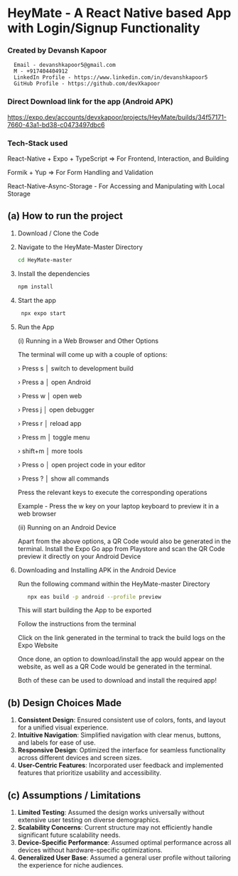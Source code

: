 # HeyMate - A React Native based App with Login/Signup Functionality

### Created by Devansh Kapoor

      Email - devanshkapoor5@gmail.com
      M - +917404404912
      LinkedIn Profile - https://www.linkedin.com/in/devanshkapoor5
      GitHub Profile - https://github.com/devXkapoor

### Direct Download link for the app (Android APK)
https://expo.dev/accounts/devxkapoor/projects/HeyMate/builds/34f57171-7660-43a1-bd38-c0473497dbc6

### Tech-Stack used
   React-Native + Expo + TypeScript => For Frontend, Interaction, and Building

   Formik + Yup => For Form Handling and Validation

   React-Native-Async-Storage - For Accessing and Manipulating with Local Storage

## (a) How to run the project

1. Download / Clone the Code
2. Navigate to the HeyMate-Master Directory

   ```bash
   cd HeyMate-master
   ```
3. Install the dependencies

   ```bash
   npm install
   ```

4. Start the app

   ```bash
    npx expo start
   ```

5. Run the App
   
   
   (i) Running in a Web Browser and Other Options
      
      The terminal will come up with a couple of options:
   
      › Press s │ switch to development build
   
      › Press a │ open Android

      › Press w │ open web

      › Press j │ open debugger

      › Press r │ reload app

      › Press m │ toggle menu

      › shift+m │ more tools

      › Press o │ open project code in your editor

      › Press ? │ show all commands
   
      Press the relevant keys to execute the corresponding operations

      Example - Press the w key on your laptop keyboard to preview it in a web browser

   
   (ii) Running on an Android Device
   
      Apart from the above options, a QR Code would also be generated in the terminal.
      Install the Expo Go app from Playstore and scan the QR Code preview it directly on your Android Device

8. Downloading and Installing APK in the Android Device

   Run the following command within the HeyMate-master Directory
   
   ```bash
      npx eas build -p android --profile preview
   ```

   This will start building the App to be exported

   Follow the instructions from the terminal

   Click on the link generated in the terminal to track the build logs on the Expo Website

   Once done, an option to download/install the app would appear on the website, as well as a QR Code
   would be generated in the terminal.

   Both of these can be used to download and install the required app!

   
## (b) Design Choices Made

1. **Consistent Design**: Ensured consistent use of colors, fonts, and layout for a unified visual experience.  
2. **Intuitive Navigation**: Simplified navigation with clear menus, buttons, and labels for ease of use.  
3. **Responsive Design**: Optimized the interface for seamless functionality across different devices and screen sizes.  
4. **User-Centric Features**: Incorporated user feedback and implemented features that prioritize usability and accessibility.  


## (c) Assumptions / Limitations
  
1. **Limited Testing**: Assumed the design works universally without extensive user testing on diverse demographics.  
2. **Scalability Concerns**: Current structure may not efficiently handle significant future scalability needs.  
3. **Device-Specific Performance**: Assumed optimal performance across all devices without hardware-specific optimizations.  
4. **Generalized User Base**: Assumed a general user profile without tailoring the experience for niche audiences.  

